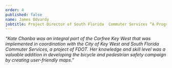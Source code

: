 ```yaml
---
order: 4
published: false
name: James Udvardy
jobtitle: Project Director of South Florida  Commuter Services “A Program of FDOT”
---
```

_“Kate Chanba was an integral part of the Carfree Key West that was implemented in coordination with the City of Key West and South Florida Commuter Services, a project of FDOT. Her knowledge and skill level was a valuable addition in developing the bicycle and pedestrian safety campaign by creating user-friendly maps.”_